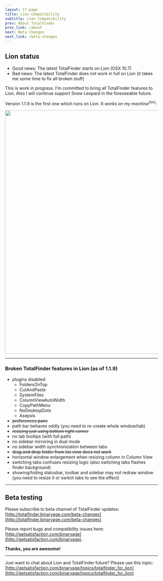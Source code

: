 ```yaml
---
layout: tf-page
title: Lion Compatibility
subtitle: Lion Compatibility
prev: About TotalFinder
prev_link: /about
next: Beta Changes
next_link: /beta-changes
---
```


## Lion status

* Good news: The latest TotalFinder starts on Lion (OSX 10.7)
* Bad news: The latest TotalFinder does not work in full on Lion (it takes me some time to fix all broken stuff)

This is work in progress. I'm committed to bring all TotalFinder features to Lion. Also I will continue support Snow Leopard in the foreseeable future.

Version 1.1.9 is the first one which runs on Lion. It _works on my machine_<sup>(tm)</sup>:

<img src="http://dl.dropbox.com/u/559047/totalfinder-on-lion.png" width="800">

---

### Broken TotalFinder features in Lion (as of 1.1.9)

* plugins disabled:
  * FoldersOnTop
  * CutAndPaste
  * SystemFiles
  * ColumnViewAutoWidth
  * CopyPathMenu
  * NoDesktopDots
  * Asepsis
* <strike>preferences pane</strike>
* path bar behaves oddly (you need to re-create whole window/tab)
* <strike>resizing just using bottom right corner</strike>
* no tab tooltips (with full path)
* no sidebar mirroring in dual mode
* no sidebar width synchronization between tabs
* <strike>drag and drop folder from list view does not work</strike>
* horizontal window enlargement when resizing column in Column View
* switching tabs confuses resizing logic (also switching tabs flashes finder background)
* showing/hiding statusbar, toolbar and sidebar may not redraw window (you need to resize it or switch tabs to see the effect)

---

## Beta testing

Please subscribe to beta channel of TotalFinder updates:<br>
[http://totalfinder.binaryage.com/beta-changes](http://totalfinder.binaryage.com/beta-changes)

Please report bugs and compatibility issues here: [http://getsatisfaction.com/binaryage](http://getsatisfaction.com/binaryage).

**Thanks, you are awesome!**

---

Just want to chat about Lion and TotalFinder future? Please use this topic:
[http://getsatisfaction.com/binaryage/topics/totalfinder_for_lion](http://getsatisfaction.com/binaryage/topics/totalfinder_for_lion)
